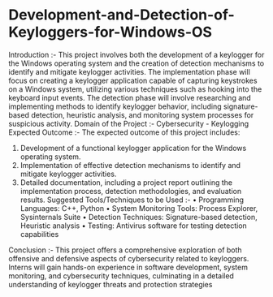 # Development-and-Detection-of-Keyloggers-for-Windows-OS
Introduction :-
This project involves both the development of a keylogger for the Windows operating system and the creation of detection mechanisms to identify and mitigate keylogger activities. The implementation phase will focus on creating a keylogger application capable of capturing keystrokes on a Windows system, utilizing various techniques such as hooking into the keyboard input events. The detection phase will involve researching and implementing methods to identify keylogger behavior, including signature-based detection, heuristic analysis, and monitoring system processes for suspicious activity.
Domain of the Project :-
Cybersecurity - Keylogging
Expected Outcome :-
The expected outcome of this project includes:
1.	Development of a functional keylogger application for the Windows operating system.
2.	Implementation of effective detection mechanisms to identify and mitigate keylogger activities.
3.	Detailed documentation, including a project report outlining the implementation process, detection methodologies, and evaluation results.
Suggested Tools/Techniques to be Used :-
•	Programming Languages: C++, Python
•	System Monitoring Tools: Process Explorer, Sysinternals Suite
•	Detection Techniques: Signature-based detection, Heuristic analysis
•	Testing: Antivirus software for testing detection capabilities

Conclusion :- 
This project offers a comprehensive exploration of both offensive and defensive aspects of cybersecurity related to keyloggers. Interns will gain hands-on experience in software development, system monitoring, and cybersecurity techniques, culminating in a detailed understanding of keylogger threats and protection strategies
